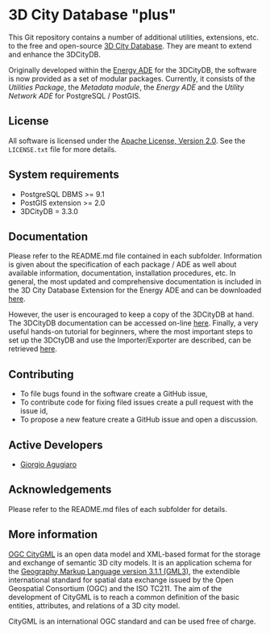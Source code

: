 3D City Database "plus"
================

This Git repository contains a number of additional utilities, extensions, etc. to the free and open-source [3D City Database](http://www.3dcitydb.org). They are meant to extend and enhance the 3DCityDB.



Originally developed within the [Energy ADE](https://github.com/gioagu/3dcitydb_ade/tree/master/02_energy_ade) for the 3DCityDB, the software is now provided as a set of modular packages. Currently, it consists of the *Utilities Package*, the *Metadata module*, the *Energy ADE* and the *Utility Network ADE* for PostgreSQL / PostGIS. 

License
-------
All software is licensed under the [Apache License, Version 2.0](http://www.apache.org/licenses/LICENSE-2.0). See the `LICENSE.txt` file for more details.

System requirements
-------------------
* PostgreSQL DBMS >= 9.1 
* PostGIS extension >= 2.0
* 3DCityDB = 3.3.0

Documentation
-------------
Please refer to the README.md file contained in each subfolder. Information is given about the specification of each package / ADE as well about available information, documentation, installation procedures, etc.
In general, the most updated and comprehensive documentation is included in the 3D City Database Extension for the Energy ADE and can be downloaded [here](https://github.com/gioagu/3dcitydb_ade/tree/master/02_energy_ade/manual).

However, the user is encouraged to keep a copy of the 3DCityDB at hand. The 3DCityDB documentation can be accessed on-line [here](https://github.com/3dcitydb/3dcitydb/tree/master/Documentation).
Finally, a very useful hands-on tutorial for beginners, where the most important steps to set up the 3DCtyDB and use the Importer/Exporter are described, can be retrieved [here](https://github.com/3dcitydb/tutorials).

Contributing
------------
* To file bugs found in the software create a GitHub issue,
* To contribute code for fixing filed issues create a pull request with the issue id,
* To propose a new feature create a GitHub issue and open a discussion.

Active Developers
--------------------
* [Giorgio Agugiaro](mailto:giorgio.agugiaro@ait.ac.at)

Acknowledgements  
-----------------------------------
Please refer to the README.md files of each subfolder for details.

More information
----------------
[OGC CityGML](http://www.opengeospatial.org/standards/citygml) is an open data model and XML-based format for the storage and exchange of semantic 3D city models. It is an application schema for the [Geography Markup Language version 3.1.1 (GML3)](http://www.opengeospatial.org/standards/gml), the extendible international standard for spatial data exchange issued by the Open Geospatial Consortium (OGC) and the ISO TC211. The aim of the development of CityGML is to reach a common definition of the basic entities, attributes, and relations of a 3D city model.

CityGML is an international OGC standard and can be used free of charge.